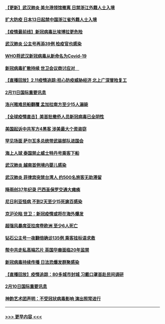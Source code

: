 #### [【更新】武汉肺炎 美允港领馆撤离 日禁浙江外籍人士入境](../pages/prog202/a102770740.md?t=02121133) 
#### [扩大防疫 日本13日起禁中国浙江省外籍人士入境](../pages/prog202/a102775051.md?t=02121133) 
#### [【疫情最前线】新冠病毒比埃博拉更危险](../pages/prog202/a102775043.md?t=02121133) 
#### [武汉肺炎 公主号再添39例 检疫官也感染](../pages/prog202/a102775031.md?t=02121133) 
#### [WHO将武汉新冠病毒从新命名为Covid-19](../pages/prog202/a102774891.md?t=02121133) 
#### [新冠病毒扩散持续 世卫会议商讨应对　](../pages/prog202/a102774850.md?t=02121133) 
#### [【直播回放】2.11疫情追踪:担心防疫威胁经济 北上广深冒险复工](../pages/prog202/a102774741.md?t=02121133) 
#### [2月11日国际重要讯息](../pages/prog202/a102774621.md?t=02121133) 
#### [洛兴雅难民船翻覆 孟加拉南方至少15人溺毙](../pages/prog202/a102774586.md?t=02121133) 
#### [【全球疫情直击】美首批撤侨人员新冠病毒已全阴性](../pages/prog202/a102774523.md?t=02121133) 
#### [美国起诉中共军方4黑客 涉美最大个资盗窃](../pages/prog202/a102774508.md?t=02121133) 
#### [罕见场面  萨尔瓦多总统带武装部队进国会](../pages/prog202/a102774494.md?t=02121133) 
#### [海上人球 泰国禁止威士特丹号乘客下船](../pages/prog202/a102774384.md?t=02121133) 
#### [武汉肺炎 越南首例境内婴儿感染](../pages/prog202/a102774365.md?t=02121133) 
#### [武汉肺炎 菲律宾突禁台湾人 约500名旅客无助滞留](../pages/prog202/a102774288.md?t=02121133) 
#### [降雨创37年纪录 巴西圣保罗交通大瘫痪](../pages/prog202/a102774273.md?t=02121133) 
#### [尼日利亚怪病 不到2天至少15死逾百感染](../pages/prog202/a102774260.md?t=02121133) 
#### [京沪沦陷 世卫：新冠疫情或将在海外爆发](../pages/prog202/a102774135.md?t=02121133) 
#### [超强风暴席亚拉席卷欧洲 至少6人死亡](../pages/prog202/a102774122.md?t=02121133) 
#### [钻石公主号一夜翻倍确诊135例 乘客挂标语求救](../pages/prog202/a102774041.md?t=02121133) 
#### [帮中共走私高端芯片 英国华裔面临20年监禁](../pages/prog202/a102774002.md?t=02121133) 
#### [新冠病毒持续传播 日法恐爆发群聚感染](../pages/prog202/a102773992.md?t=02121133) 
#### [【直播回放】疫情追踪：80多城市封城 习戴口罩首赴民间调研](../pages/prog202/a102773728.md?t=02121133) 
#### [2月10日国际重要讯息](../pages/prog202/a102773759.md?t=02121133) 
#### [神韵艺术团声明：不受冠状病毒影响 演出照常进行](../pages/prog202/a102773674.md?t=02121133) 

----
#### [ >>> 更早内容 <<< ](../indexes/prog202-earlier.md)
